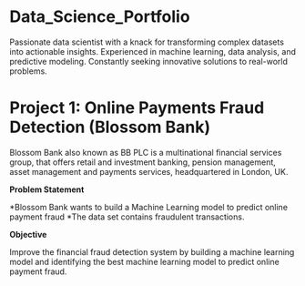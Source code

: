 # Data_Science_Portfolio
Passionate data scientist with a knack for transforming complex datasets into actionable insights. Experienced in machine learning, data analysis, and predictive modeling. Constantly seeking innovative solutions to real-world problems.

# Project 1: Online Payments Fraud Detection (Blossom Bank)
Blossom Bank also known as BB PLC is a multinational financial services group, that offers retail and investment banking, pension management, asset management and payments services, headquartered in London, UK.

**Problem Statement**

*Blossom Bank wants to build a Machine Learning model to predict online payment fraud
*The data set contains fraudulent transactions.

**Objective**

Improve the financial fraud detection system by building a machine learning model and identifying the best machine learning model to predict online payment fraud.
